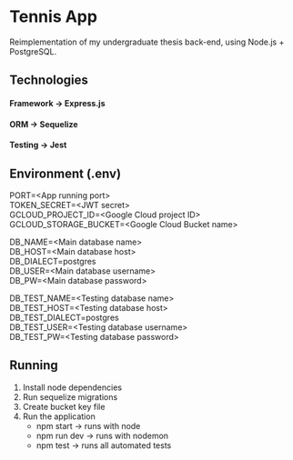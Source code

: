 # Tennis App

Reimplementation of my undergraduate thesis back-end, using Node.js + PostgreSQL.

## Technologies

#### Framework -> Express.js

#### ORM -> Sequelize

#### Testing -> Jest

## Environment (.env)

PORT=\<App running port\>\
TOKEN_SECRET=\<JWT secret\>\
GCLOUD_PROJECT_ID=\<Google Cloud project ID\>\
GCLOUD_STORAGE_BUCKET=\<Google Cloud Bucket name\>

DB_NAME=\<Main database name\>\
DB_HOST=\<Main database host\>\
DB_DIALECT=postgres\
DB_USER=\<Main database username\>\
DB_PW=\<Main database password\>

DB_TEST_NAME=\<Testing database name\>\
DB_TEST_HOST=\<Testing database host\>\
DB_TEST_DIALECT=postgres\
DB_TEST_USER=\<Testing database username\>\
DB_TEST_PW=\<Testing database password\>

## Running
1. Install node dependencies
1. Run sequelize migrations
1. Create bucket key file
1. Run the application
   * npm start -> runs with node
   * npm run dev -> runs with nodemon
   * npm test -> runs all automated tests
